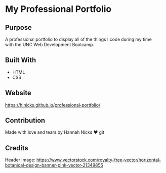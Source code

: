 # My Professional Portfolio

## Purpose
A professional portfolio to display all of the things I code during my time with the UNC Web Development Bootcamp.


## Built With
* HTML
* CSS


## Website
https://hlnicks.github.io/professional-portfolio/


## Contribution
Made with love and tears by Hannah Nicks ❤️ git


## Credits
Header Image: https://www.vectorstock.com/royalty-free-vector/horizontal-botanical-design-banner-pink-vector-21349855